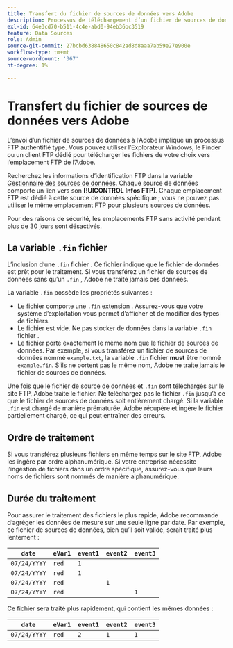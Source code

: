 ```yaml
---
title: Transfert du fichier de sources de données vers Adobe
description: Processus de téléchargement d’un fichier de sources de données vers Adobe Analytics en vue de l’ingestion.
exl-id: 64e3cd70-b511-4c4e-abd0-94eb36bc3519
feature: Data Sources
role: Admin
source-git-commit: 27bcbd638848650c842ad8d8aaa7ab59e27e900e
workflow-type: tm+mt
source-wordcount: '367'
ht-degree: 1%

---
```


# Transfert du fichier de sources de données vers Adobe

L’envoi d’un fichier de sources de données à l’Adobe implique un processus FTP authentifié type. Vous pouvez utiliser l’Explorateur Windows, le Finder ou un client FTP dédié pour télécharger les fichiers de votre choix vers l’emplacement FTP de l’Adobe.

Recherchez les informations d’identification FTP dans la variable [Gestionnaire des sources de données](manage.md). Chaque source de données comporte un lien vers son **[!UICONTROL Infos FTP]**. Chaque emplacement FTP est dédié à cette source de données spécifique ; vous ne pouvez pas utiliser le même emplacement FTP pour plusieurs sources de données.

Pour des raisons de sécurité, les emplacements FTP sans activité pendant plus de 30 jours sont désactivés.

## La variable `.fin` fichier

L’inclusion d’une `.fin` fichier . Ce fichier indique que le fichier de données est prêt pour le traitement. Si vous transférez un fichier de sources de données sans qu’un `.fin` , Adobe ne traite jamais ces données.

La variable `.fin` possède les propriétés suivantes :

* Le fichier comporte une `.fin` extension . Assurez-vous que votre système d’exploitation vous permet d’afficher et de modifier des types de fichiers.
* Le fichier est vide. Ne pas stocker de données dans la variable `.fin` fichier .
* Le fichier porte exactement le même nom que le fichier de sources de données. Par exemple, si vous transférez un fichier de sources de données nommé `example.txt`, la variable `.fin` fichier **must** être nommé `example.fin`. S’ils ne portent pas le même nom, Adobe ne traite jamais le fichier de sources de données.

Une fois que le fichier de source de données et `.fin` sont téléchargés sur le site FTP, Adobe traite le fichier. Ne téléchargez pas le fichier `.fin` jusqu’à ce que le fichier de sources de données soit entièrement chargé. Si la variable `.fin` est chargé de manière prématurée, Adobe récupère et ingère le fichier partiellement chargé, ce qui peut entraîner des erreurs.

## Ordre de traitement

Si vous transférez plusieurs fichiers en même temps sur le site FTP, Adobe les ingère par ordre alphanumérique. Si votre entreprise nécessite l’ingestion de fichiers dans un ordre spécifique, assurez-vous que leurs noms de fichiers sont nommés de manière alphanumérique.

## Durée du traitement

Pour assurer le traitement des fichiers le plus rapide, Adobe recommande d’agréger les données de mesure sur une seule ligne par date. Par exemple, ce fichier de sources de données, bien qu’il soit valide, serait traité plus lentement :

| `date` | `eVar1` | `event1` | `event2` | `event3` |
| --- | --- | --- | --- | --- |
| `07/24/YYYY` | `red` | `1` | | |
| `07/24/YYYY` | `red` | `1` | | |
| `07/24/YYYY` | `red` | | `1` | |
| `07/24/YYYY` | `red` | | | `1` |

Ce fichier sera traité plus rapidement, qui contient les mêmes données :

| `date` | `eVar1` | `event1` | `event2` | `event3` |
| --- | --- | --- | --- | --- |
| `07/24/YYYY` | `red` | `2` | `1` | `1` |
